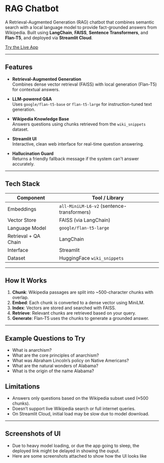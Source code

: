 # RAG Chatbot

A Retrieval-Augmented Generation (RAG) chatbot that combines semantic search with a local language model to provide fact-grounded answers from Wikipedia. Built using **LangChain**, **FAISS**, **Sentence Transformers**, and **Flan-T5**, and deployed via **Streamlit Cloud**.

[Try the Live App](https://rag-chatbot-eqpr5xkpfsmf5m4c4plabw.streamlit.app/)

---

## Features

- **Retrieval-Augmented Generation**  
  Combines dense vector retrieval (FAISS) with local generation (Flan-T5) for contextual answers.

- **LLM-powered Q&A**  
  Uses `google/flan-t5-base` or `flan-t5-large` for instruction-tuned text generation.

- **Wikipedia Knowledge Base**  
  Answers questions using chunks retrieved from the `wiki_snippets` dataset.

- **Streamlit UI**  
  Interactive, clean web interface for real-time question answering.

- **Hallucination Guard**  
  Returns a friendly fallback message if the system can't answer accurately.

---

## Tech Stack

| Component              | Tool / Library                     |
|------------------------|------------------------------------|
| Embeddings             | `all-MiniLM-L6-v2` (sentence-transformers) |
| Vector Store           | FAISS (via LangChain)              |
| Language Model         | `google/flan-t5-large`             |
| Retrieval + QA Chain   | LangChain                          |
| Interface              | Streamlit                          |
| Dataset                | HuggingFace `wiki_snippets`        |

---

## How It Works

1. **Chunk**: Wikipedia passages are split into ~500-character chunks with overlap.
2. **Embed**: Each chunk is converted to a dense vector using MiniLM.
3. **Index**: Vectors are stored and searched with FAISS.
4. **Retrieve**: Relevant chunks are retrieved based on your query.
5. **Generate**: Flan-T5 uses the chunks to generate a grounded answer.

---

## Example Questions to Try
- What is anarchism?
- What are the core principles of anarchism?
- What was Abraham Lincoln’s policy on Native Americans?
- What are the natural wonders of Alabama?
- What is the origin of the name Alabama?

## Limitations
- Answers only questions based on the Wikipedia subset used (≈500 chunks).
- Doesn’t support live Wikipedia search or full internet queries.
- On Streamlit Cloud, initial load may be slow due to model download.

---

## Screenshots of UI
- Due to heavy model loading, or due the app going to sleep, the deployed link might be delayed in showing the ouput.
- Here are some screenshots attached to show how the UI looks like
